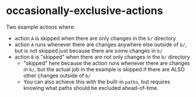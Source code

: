 # occasionally-exclusive-actions

Two example actions where:

- action `A` is skipped when there are only changes in the `b/` directory
- action `A` runs whenever there are changes anywhere else outside of `b/`, but is not skipped just because there are some changes in `b/`
- action `B` is "skipped" when there are not only changes in the `b/` directory
  - "skipped" here because the action runs whenever there are changes in `b/`, but the actual job in the example is skipped if there are ALSO other changes outside of `b/`
  - You can also achieve this with the built-in `paths`, but requires knowing what paths should be excluded ahead-of-time.
